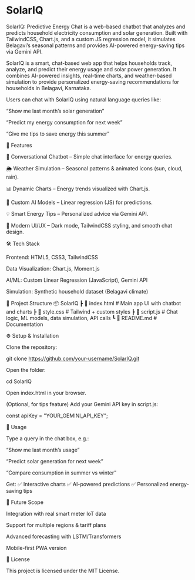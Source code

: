 # SolarIQ
SolarIQ: Predictive Energy Chat is a web-based chatbot that analyzes and predicts household electricity consumption and solar generation. Built with TailwindCSS, Chart.js, and a custom JS regression model, it simulates Belagavi’s seasonal patterns and provides AI-powered energy-saving tips via Gemini API.

SolarIQ is a smart, chat-based web app that helps households track, analyze, and predict their energy usage and solar power generation.
It combines AI-powered insights, real-time charts, and weather-based simulation to provide personalized energy-saving recommendations for households in Belagavi, Karnataka.

Users can chat with SolarIQ using natural language queries like:

“Show me last month’s solar generation”

“Predict my energy consumption for next week”

“Give me tips to save energy this summer”

🚀 Features

💬 Conversational Chatbot – Simple chat interface for energy queries.

🌦️ Weather Simulation – Seasonal patterns & animated icons (sun, cloud, rain).

📊 Dynamic Charts – Energy trends visualized with Chart.js.

🤖 Custom AI Models – Linear regression (JS) for predictions.

💡 Smart Energy Tips – Personalized advice via Gemini API.

🎨 Modern UI/UX – Dark mode, TailwindCSS styling, and smooth chat design.

🛠️ Tech Stack

Frontend: HTML5, CSS3, TailwindCSS

Data Visualization: Chart.js, Moment.js

AI/ML: Custom Linear Regression (JavaScript), Gemini API

Simulation: Synthetic household dataset (Belagavi climate)

📂 Project Structure
📦 SolarIQ
 ┣ 📜 index.html      # Main app UI with chatbot and charts
 ┣ 📜 style.css       # Tailwind + custom styles
 ┣ 📜 script.js       # Chat logic, ML models, data simulation, API calls
 ┗ 📜 README.md       # Documentation

⚙️ Setup & Installation

Clone the repository:

git clone https://github.com/your-username/SolarIQ.git


Open the folder:

cd SolarIQ


Open index.html in your browser.

(Optional, for tips feature) Add your Gemini API key in script.js:

const apiKey = "YOUR_GEMINI_API_KEY";

📖 Usage

Type a query in the chat box, e.g.:

“Show me last month’s usage”

“Predict solar generation for next week”

“Compare consumption in summer vs winter”

Get:
✅ Interactive charts
✅ AI-powered predictions
✅ Personalized energy-saving tips

🔮 Future Scope

Integration with real smart meter IoT data

Support for multiple regions & tariff plans

Advanced forecasting with LSTM/Transformers

Mobile-first PWA version

📜 License

This project is licensed under the MIT License.
